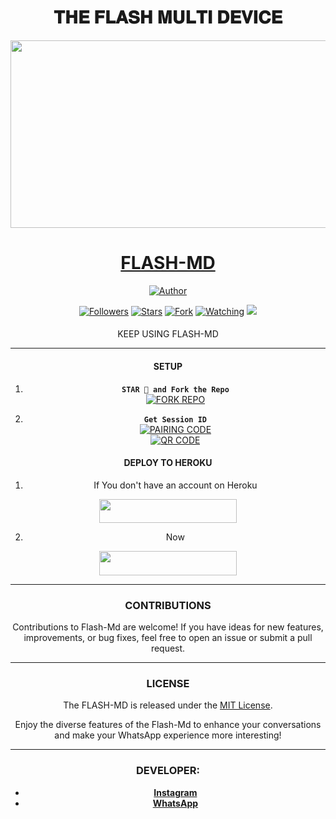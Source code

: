   <h1 align="center"> 𝐓𝐇𝐄 𝐅𝐋𝐀𝐒𝐇 𝐌𝐔𝐋𝐓𝐈 𝐃𝐄𝐕𝐈𝐂𝐄  </h1>
<div align="center">
<img src="https://telegra.ph/file/3f985014b51b3cf335bfe.jpg" width ="700" height="300"/>

<p align="center">  
  <a href="https://wa.me/254757835036">
    <h1 align="center">FLASH-MD</h1>
  </a>
</p>
<p align="center">
<a href="https://github.com/franceking1/Flash-Md"><img title="Author" src="https://img.shields.io/badge/FLASH MD-black?style=for-the-badge&logo=github"></a>
<p/>
<p align="center">
<a href="https://github.com/franceking1?tab=followers"><img title="Followers" src="https://img.shields.io/github/followers/franceking1?label=Followers&style=social"></a>
<a href="https://github.com/franceking1/Flash-Md/stargazers/"><img title="Stars" src="https://img.shields.io/github/stars/franceking1/Flash-Md?&style=social"></a>
<a href="https://github.com/franceking1/Flash-Md/network/members"><img title="Fork" src="https://img.shields.io/github/forks/franceking1/Flash-Md?style=social"></a>
<a href="https://github.com/franceking1/Flash-Md/watchers"><img title="Watching" src="https://img.shields.io/github/watchers/franceking1/Flash-Md?label=Watching&style=social"></a>
<a href="https://app.fossa.com/projects/git%2Bgithub.com%Ffranceking1%FFlash-Md?ref=badge_shield" alt="FOSSA Status"><img src="https://app.fossa.com/api/projects/git%2Bgithub.com%2Ffranceking1%2FFlash-Md.svg?type=shield"/></a>
</p>

####
KEEP USING FLASH-MD 

***

#### SETUP

1. **`STAR 🌟 and Fork the Repo`**
    <br>
<a href='https://github.com/franceking1/Flash-Md/fork' target="_blank"><img alt='FORK REPO' src='https://img.shields.io/badge/Fork Repo-100000?style=for-the-badge&logo=scan&logoColor=white&labelColor=black&color=black'/></a>



2. **`Get Session ID`** 
    <br>
<a href='https://flash-md-pair-85cef2fd8430.herokuapp.com/pair' target="_blank"><img alt='PAIRING CODE' src='https://img.shields.io/badge/Session_id-100000?style=for-the-badge&logo=scan&logoColor=white&labelColor=black&color=black'/></a>
    <br>
<a href='https://flash-md-qr.onrender.com' target="_blank"><img alt='QR CODE' src='https://img.shields.io/badge/Session_id-100000?style=for-the-badge&logo=scan&logoColor=white&labelColor=black&color=black'/></a>


#### DEPLOY TO HEROKU

1. If You don't have an account on Heroku
    <br>
<p align="center"><a href="https://signup.heroku.com"> <img src="https://img.shields.io/badge/Create%20Account-blue?style=for-the-badge&logo=heroku" width="220" height="38.45"/></a></p>


2. Now
    <br>
<p align="center"><a href="https://guru-bot-deploy.vercel.app"> <img src="https://img.shields.io/badge/DEPLOY%20HEROKU-blue?style=for-the-badge&logo=heroku" width="220" height="38.45"/></a></p>

***

### CONTRIBUTIONS 

Contributions to Flash-Md are welcome! If you have ideas for new features, improvements, or bug fixes, feel free to open an issue or submit a pull request.

***

### LICENSE 

The FLASH-MD is released under the [MIT License](https://opensource.org/licenses/MIT).

Enjoy the diverse features of the Flash-Md  to enhance your conversations and make your WhatsApp experience more interesting!

***
### DEVELOPER:

- [**Instagram**](https://instagram.com/france.king1)
- [**WhatsApp**](https://wa.me/254757835036)

